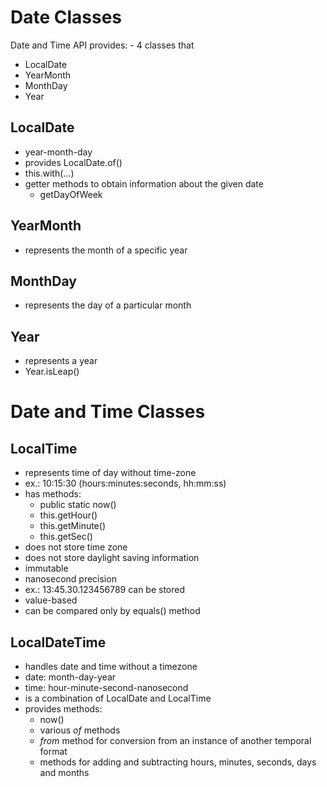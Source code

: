 
# Date Classes

Date and Time API provides:
    - 4 classes
that

- LocalDate
- YearMonth
- MonthDay
- Year

## LocalDate

- year-month-day
- provides LocalDate.of()
- this.with(...)
- getter methods to obtain information about the given date
    - getDayOfWeek

## YearMonth

- represents the month of a specific year

## MonthDay

- represents the day of a particular month

## Year

- represents a year
- Year.isLeap()



# Date and Time Classes

## LocalTime

- represents time of day without time-zone
- ex.: 10:15:30 (hours:minutes:seconds, hh:mm:ss)
- has methods:
    - public static now()
    - this.getHour()
    - this.getMinute()
    - this.getSec()
- does not store time zone
- does not store daylight saving information
- immutable
- nanosecond precision
- ex.: 13:45.30.123456789 can be stored
- value-based
- can be compared only by equals() method


## LocalDateTime

- handles date and time without a timezone
- date: month-day-year
- time: hour-minute-second-nanosecond
- is a combination of LocalDate and LocalTime
- provides methods:
    - now()
    - various *of* methods
    - *from* method for conversion from an instance of another temporal format
    - methods for adding and subtracting hours, minutes, seconds, days and months
